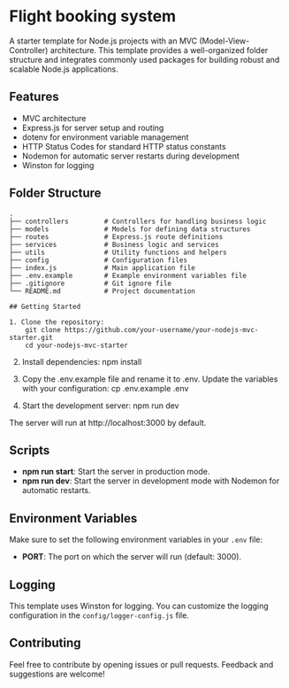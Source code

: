 # Flight booking system
A starter template for Node.js projects with an MVC (Model-View-Controller) architecture. This template provides a well-organized folder structure and integrates commonly used packages for building robust and scalable Node.js applications.

## Features

- MVC architecture
- Express.js for server setup and routing
- dotenv for environment variable management
- HTTP Status Codes for standard HTTP status constants
- Nodemon for automatic server restarts during development
- Winston for logging

## Folder Structure

```plaintext
.
├── controllers         # Controllers for handling business logic
├── models              # Models for defining data structures
├── routes              # Express.js route definitions
├── services            # Business logic and services
├── utils               # Utility functions and helpers
├── config              # Configuration files
├── index.js            # Main application file
├── .env.example        # Example environment variables file
├── .gitignore          # Git ignore file
└── README.md           # Project documentation

## Getting Started

1. Clone the repository:
    git clone https://github.com/your-username/your-nodejs-mvc-starter.git
    cd your-nodejs-mvc-starter
```

2. Install dependencies:
   npm install

3. Copy the .env.example file and rename it to .env. Update the variables with your configuration:
   cp .env.example .env

4. Start the development server:
   npm run dev

The server will run at http://localhost:3000 by default.

## Scripts

- **npm run start**: Start the server in production mode.
- **npm run dev**: Start the server in development mode with Nodemon for automatic restarts.

## Environment Variables

Make sure to set the following environment variables in your `.env` file:

- **PORT**: The port on which the server will run (default: 3000).

## Logging

This template uses Winston for logging. You can customize the logging configuration in the `config/logger-config.js` file.

## Contributing

Feel free to contribute by opening issues or pull requests. Feedback and suggestions are welcome!
